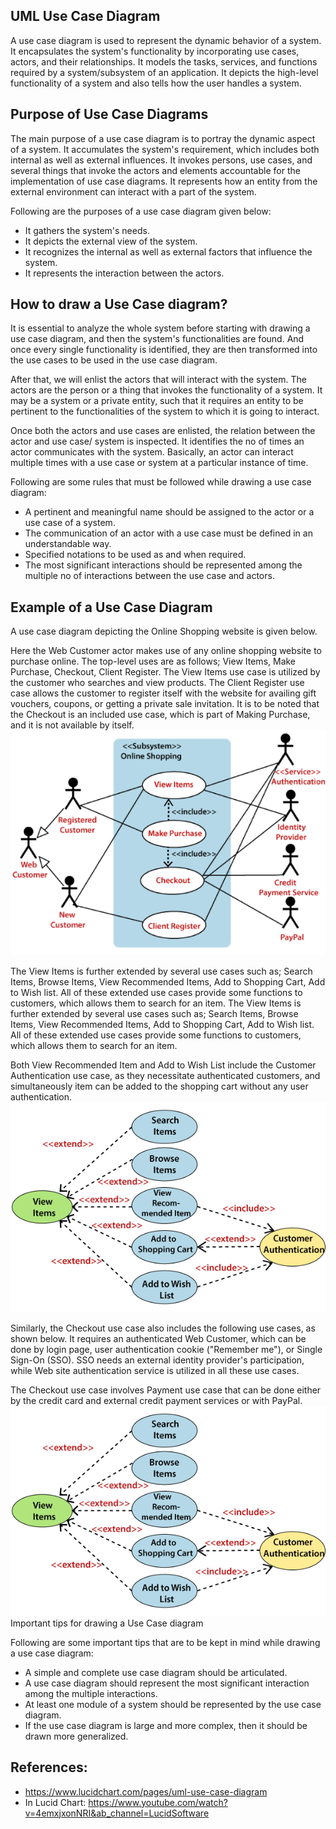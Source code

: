 ## UML Use Case Diagram
A use case diagram is used to represent the dynamic behavior of a system. It encapsulates the system's functionality by incorporating use cases, actors, and their relationships. It models the tasks, services, and functions required by a system/subsystem of an application. It depicts the high-level functionality of a system and also tells how the user handles a system.

## Purpose of Use Case Diagrams
The main purpose of a use case diagram is to portray the dynamic aspect of a system. It accumulates the system's requirement, which includes both internal as well as external influences. It invokes persons, use cases, and several things that invoke the actors and elements accountable for the implementation of use case diagrams. It represents how an entity from the external environment can interact with a part of the system.

Following are the purposes of a use case diagram given below:

- It gathers the system's needs.
- It depicts the external view of the system.
- It recognizes the internal as well as external factors that influence the system.
- It represents the interaction between the actors.

## How to draw a Use Case diagram?
It is essential to analyze the whole system before starting with drawing a use case diagram, and then the system's functionalities are found. And once every single functionality is identified, they are then transformed into the use cases to be used in the use case diagram.

After that, we will enlist the actors that will interact with the system. The actors are the person or a thing that invokes the functionality of a system. It may be a system or a private entity, such that it requires an entity to be pertinent to the functionalities of the system to which it is going to interact.

Once both the actors and use cases are enlisted, the relation between the actor and use case/ system is inspected. It identifies the no of times an actor communicates with the system. Basically, an actor can interact multiple times with a use case or system at a particular instance of time.

Following are some rules that must be followed while drawing a use case diagram:

- A pertinent and meaningful name should be assigned to the actor or a use case of a system.
- The communication of an actor with a use case must be defined in an understandable way.
- Specified notations to be used as and when required.
- The most significant interactions should be represented among the multiple no of interactions between the use case and actors.

## Example of a Use Case Diagram
A use case diagram depicting the Online Shopping website is given below.

Here the Web Customer actor makes use of any online shopping website to purchase online. The top-level uses are as follows; View Items, Make Purchase, Checkout, Client Register. The View Items use case is utilized by the customer who searches and view products. The Client Register use case allows the customer to register itself with the website for availing gift vouchers, coupons, or getting a private sale invitation. It is to be noted that the Checkout is an included use case, which is part of Making Purchase, and it is not available by itself.
![](resources/uml-use-case-diagram.png)

The View Items is further extended by several use cases such as; Search Items, Browse Items, View Recommended Items, Add to Shopping Cart, Add to Wish list. All of these extended use cases provide some functions to customers, which allows them to search for an item. The View Items is further extended by several use cases such as; Search Items, Browse Items, View Recommended Items, Add to Shopping Cart, Add to Wish list. All of these extended use cases provide some functions to customers, which allows them to search for an item.

Both View Recommended Item and Add to Wish List include the Customer Authentication use case, as they necessitate authenticated customers, and simultaneously item can be added to the shopping cart without any user authentication.
![](resources/uml-use-case-diagram2.png)

Similarly, the Checkout use case also includes the following use cases, as shown below. It requires an authenticated Web Customer, which can be done by login page, user authentication cookie ("Remember me"), or Single Sign-On (SSO). SSO needs an external identity provider's participation, while Web site authentication service is utilized in all these use cases.

The Checkout use case involves Payment use case that can be done either by the credit card and external credit payment services or with PayPal.
![](resources/uml-use-case-diagram2.png)
Important tips for drawing a Use Case diagram

Following are some important tips that are to be kept in mind while drawing a use case diagram:

- A simple and complete use case diagram should be articulated.
- A use case diagram should represent the most significant interaction among the multiple interactions.
- At least one module of a system should be represented by the use case diagram.
- If the use case diagram is large and more complex, then it should be drawn more generalized.

## References:
- https://www.lucidchart.com/pages/uml-use-case-diagram
- In Lucid Chart:  https://www.youtube.com/watch?v=4emxjxonNRI&ab_channel=LucidSoftware